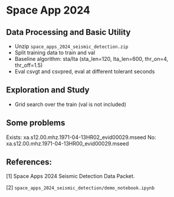 # Space App 2024

## Data Processing and Basic Utility

* Unzip `space_apps_2024_seismic_detection.zip`
* Split training data to train and val
* Baseline algorithm: sta/lta (sta_len=120, lta_len=600, thr_on=4, thr_off=1.5)
* Eval csvgt and csvpred, eval at different tolerant seconds

## Exploration and Study

* Grid search over the train (val is not included)


## Some problems

Exists: xa.s12.00.mhz.1971-04-13HR02_evid00029.mseed
No: xa.s12.00.mhz.1971-04-13HR00_evid00029.mseed

## References:

[1] Space Apps 2024 Seismic Detection Data Packet.

[2] `space_apps_2024_seismic_detection/demo_notebook.ipynb`


